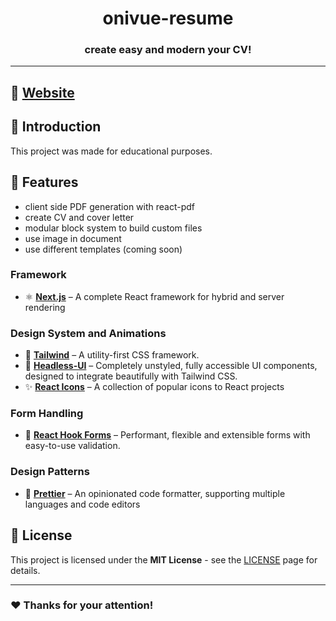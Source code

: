 <!-- markdownlint-disable MD014 -->
<!-- markdownlint-disable MD026 -->
<!-- markdownlint-disable MD033 -->
<!-- markdownlint-disable MD041 -->

<h1 align="center">
  onivue-resume
</h1>


<h3 align="center">
 create easy and modern your CV!
</h3>

---





## 🚀 [Website](https://resume.onivue.ch/)



## 📖 Introduction

This project was made for educational purposes.


## 🌟 Features

- client side PDF generation with react-pdf
- create CV and cover letter
- modular block system to build custom files
- use image in document
- use different templates (coming soon)


### Framework

- ⚛️ **[Next.js](https://nextjs.org)** – A complete React framework for hybrid and server rendering

### Design System and Animations

- 🎨 **[Tailwind](https://tailwindcss.com/)** – A utility-first CSS framework.
- 🎨 **[Headless-UI](https://headlessui.dev/)** – Completely unstyled, fully accessible UI components, designed to integrate beautifully with Tailwind CSS.
- ✨ **[React Icons](https://react-icons.github.io/react-icons)** – A collection of popular icons to React projects

### Form Handling

- 📃 **[React Hook Forms](https://react-hook-form.com/)** – Performant, flexible and extensible forms with easy-to-use validation.

### Design Patterns

- 🎀 **[Prettier](https://prettier.io)** – An opinionated code formatter, supporting multiple languages and code editors


## 📜 License

This project is licensed under the **MIT License** - see the [LICENSE](LICENSE) page for details.

---

### ❤️ Thanks for your attention!
